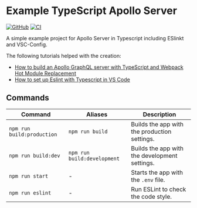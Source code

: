 # Example TypeScript Apollo Server

[![GitHub](https://img.shields.io/github/license/TitusKirch/Example-TypeScript-Apollo-Server)](https://github.com/TitusKirch/Example-TypeScript-Apollo-Server/LICENSE)
[![CI](https://github.com/TitusKirch/Example-TypeScript-Apollo-Server/actions/workflows/ci.yml/badge.svg)](https://github.com/TitusKirch/Example-TypeScript-Apollo-Server/actions/workflows/ci.yml)

A simple example project for Apollo Server in Typescript including ESlinkt and VSC-Config.

The following tutorials helped with the creation:
- [How to build an Apollo GraphQL server with TypeScript and Webpack Hot Module Replacement](https://medium.com/free-code-camp/build-an-apollo-graphql-server-with-typescript-and-webpack-hot-module-replacement-hmr-3c339d05184f)
- [How to set up Eslint with Typescript in VS Code](https://thesoreon.com/blog/how-to-set-up-eslint-with-typescript-in-vs-code)

## Commands

|Command|Aliases|Description|
|---|---|---|
|`npm run build:production`|`npm run build`| Builds the app with the production settings. |
|`npm run build:dev`|`npm run build:development`| Builds the app with the development settings. |
|`npm run start`| - | Starts the app with the `.env` file. |
|`npm run eslint`| - | Run ESLint to check the code style. |